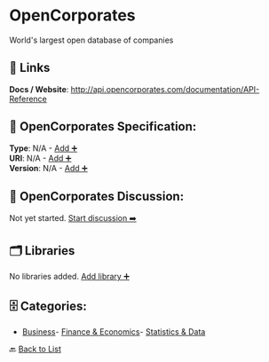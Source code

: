 # OpenCorporates

World's largest open database of companies

##  🔗 Links
**Docs / Website**: http://api.opencorporates.com/documentation/API-Reference

## 🧬 OpenCorporates Specification:
**Type**: N/A - [Add ➕](https://github.com/apis-list/apis-list/edit/main/apis.yaml#L14296)  
**URI**: N/A - [Add ➕](https://github.com/apis-list/apis-list/edit/main/apis.yaml#L14296)  
**Version**: N/A - [Add ➕](https://github.com/apis-list/apis-list/edit/main/apis.yaml#L14296)

## 💬 OpenCorporates Discussion:
Not yet started. [Start discussion ➡️](https://github.com/apis-list/apis-list/discussions/new)

## 🗂️ Libraries

No libraries added. [Add library ➕](https://github.com/apis-list/apis-list/edit/main/apis.yaml#L14296)    


## 🗄️ Categories:
- [Business](https://github.com/apis-list/apis-list#business-)- [Finance & Economics](https://github.com/apis-list/apis-list#finance--economics-)- [Statistics & Data](https://github.com/apis-list/apis-list#statistics--data-)

🔙  [Back to List](https://github.com/apis-list/apis-list)
